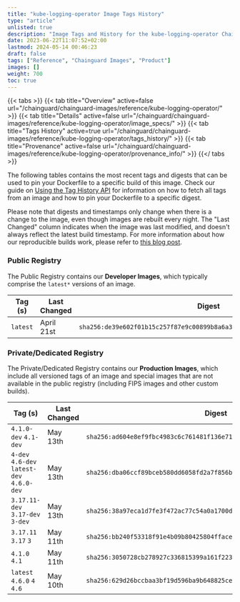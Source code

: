 ```yaml
---
title: "kube-logging-operator Image Tags History"
type: "article"
unlisted: true
description: "Image Tags and History for the kube-logging-operator Chainguard Image"
date: 2023-06-22T11:07:52+02:00
lastmod: 2024-05-14 00:46:23
draft: false
tags: ["Reference", "Chainguard Images", "Product"]
images: []
weight: 700
toc: true
---
```


{{< tabs >}}
{{< tab title="Overview" active=false url="/chainguard/chainguard-images/reference/kube-logging-operator/" >}}
{{< tab title="Details" active=false url="/chainguard/chainguard-images/reference/kube-logging-operator/image_specs/" >}}
{{< tab title="Tags History" active=true url="/chainguard/chainguard-images/reference/kube-logging-operator/tags_history/" >}}
{{< tab title="Provenance" active=false url="/chainguard/chainguard-images/reference/kube-logging-operator/provenance_info/" >}}
{{</ tabs >}}

The following tables contains the most recent tags and digests that can be used to pin your Dockerfile to a specific build of this image. Check our guide on [Using the Tag History API](/chainguard/chainguard-images/using-the-tag-history-api/) for information on how to fetch all tags from an image and how to pin your Dockerfile to a specific digest.

Please note that digests and timestamps only change when there is a change to the image, even though images are rebuilt every night. The "Last Changed" column indicates when the image was last modified, and doesn't always reflect the latest build timestamp. For more information about how our reproducible builds work, please refer to [this blog post](https://www.chainguard.dev/unchained/reproducing-chainguards-reproducible-image-builds).

### Public Registry
The Public Registry contains our **Developer Images**, which typically comprise the `latest*` versions of an image.

| Tag (s)   | Last Changed | Digest                                                                    |
|-----------|--------------|---------------------------------------------------------------------------|
|  `latest` | April 21st   | `sha256:de39e602f01b15c257f87e9c00899b8a6a3fd03a377363ba14efe2cac8bd8d39` |


### Private/Dedicated Registry
The Private/Dedicated Registry contains our **Production Images**, which include all versioned tags of an image and special images that are not available in the public registry (including FIPS images and other custom builds).

| Tag (s)                                     | Last Changed | Digest                                                                    |
|---------------------------------------------|--------------|---------------------------------------------------------------------------|
|  `4.1.0-dev` `4.1-dev`                      | May 13th     | `sha256:ad604e8ef9fbc4983c6c761481f136e71fd9555a95f48c1f3fee28f537e59122` |
|  `4-dev` `4.6-dev` `latest-dev` `4.6.0-dev` | May 13th     | `sha256:dba06ccf89bceb580dd6058fd2a7f856b7b35f5097394f6ae17af9d6e0465699` |
|  `3.17.11-dev` `3.17-dev` `3-dev`           | May 13th     | `sha256:38a97eca1d7fe3f472ac77c54a0a1700de271e4740be9d5d4bcf69b168a80078` |
|  `3.17.11` `3.17` `3`                       | May 11th     | `sha256:bb240f53318f91e4b09b80425804ffaced82a32953dfa73898be466ce832dde9` |
|  `4.1.0` `4.1`                              | May 11th     | `sha256:3050728cb278927c336815399a161f22344a2accb2ab4e3cabeff1bb8c263424` |
|  `latest` `4.6.0` `4` `4.6`                 | May 10th     | `sha256:629d26bccbaa3bf19d596ba9b648825ce6e1c059f1b7f4c0568bfaad2aee66de` |

